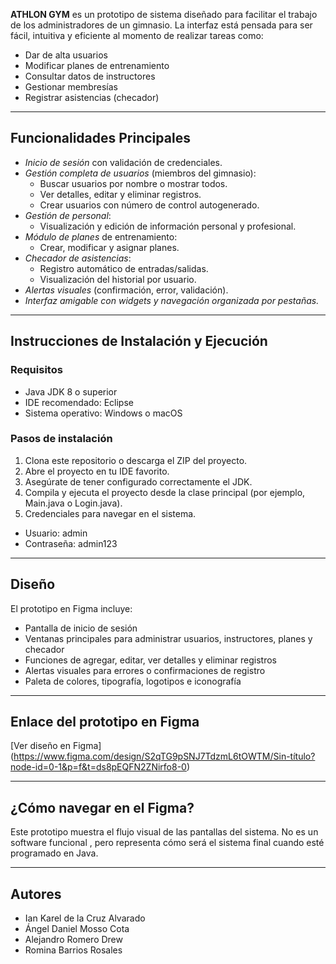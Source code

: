 **ATHLON GYM** es un prototipo de sistema diseñado para facilitar el trabajo de los administradores de un gimnasio. La interfaz está pensada para ser fácil, intuitiva y eficiente al momento de realizar tareas como:

- Dar de alta usuarios
- Modificar planes de entrenamiento
- Consultar datos de instructores
- Gestionar membresías
- Registrar asistencias (checador)

---
## Funcionalidades Principales

- *Inicio de sesión* con validación de credenciales.
- *Gestión completa de usuarios* (miembros del gimnasio):
  - Buscar usuarios por nombre o mostrar todos.
  - Ver detalles, editar y eliminar registros.
  - Crear usuarios con número de control autogenerado.
- *Gestión de personal*:
  - Visualización y edición de información personal y profesional.
- *Módulo de planes* de entrenamiento:
  - Crear, modificar y asignar planes.
- *Checador de asistencias*:
  - Registro automático de entradas/salidas.
  - Visualización del historial por usuario.
- *Alertas visuales* (confirmación, error, validación).
- *Interfaz amigable con widgets y navegación organizada por pestañas.*

---

## Instrucciones de Instalación y Ejecución

### Requisitos
- Java JDK 8 o superior
- IDE recomendado: Eclipse
- Sistema operativo: Windows o macOS

### Pasos de instalación
1. Clona este repositorio o descarga el ZIP del proyecto.
2. Abre el proyecto en tu IDE favorito.
3. Asegúrate de tener configurado correctamente el JDK.
4. Compila y ejecuta el proyecto desde la clase principal (por ejemplo, Main.java o Login.java).
5. Credenciales para navegar en el sistema.
- Usuario: admin
- Contraseña: admin123
---
## Diseño

El prototipo en Figma incluye:

- Pantalla de inicio de sesión
- Ventanas principales para administrar usuarios, instructores, planes y checador
- Funciones de agregar, editar, ver detalles y eliminar registros
- Alertas visuales para errores o confirmaciones de registro
- Paleta de colores, tipografía, logotipos e iconografía

---

## Enlace del prototipo en Figma

[Ver diseño en Figma] (https://www.figma.com/design/S2qTG9pSNJ7TdzmL6tOWTM/Sin-título?node-id=0-1&p=f&t=ds8pEQFN2ZNirfo8-0)

---

## ¿Cómo navegar en el Figma?

Este prototipo muestra el flujo visual de las pantallas del sistema. No es un software funcional , pero representa cómo será el sistema final cuando esté programado en Java.

---

## Autores

- Ian Karel de la Cruz Alvarado  
- Ángel Daniel Mosso Cota  
- Alejandro Romero Drew  
- Romina Barrios Rosales 
